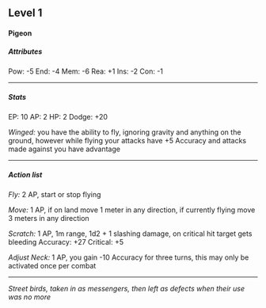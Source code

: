 ## Level 1
#### Pigeon

##### Attributes

Pow: -5
End: -4
Mem: -6
Rea: +1
Ins: -2
Con: -1

---
##### Stats

EP: 10
AP: 2
HP: 2
Dodge: +20

*Winged:* you have the ability to fly, ignoring gravity and anything on the ground, however while flying your attacks have +5 Accuracy and attacks made against you have advantage

---
##### Action list

*Fly:* 2 AP, start or stop flying

*Move:* 1 AP, if on land move 1 meter in any direction, if currently flying move 3 meters in any direction

*Scratch:* 1 AP, 1m range, 1d2 + 1 slashing damage, on critical hit target gets bleeding
Accuracy: +27
Critical: +5

*Adjust Neck:* 1 AP, you gain -10 Accuracy for three turns, this may only be activated once per combat

---
*Street birds, taken in as messengers, then left as defects when their use was no more*